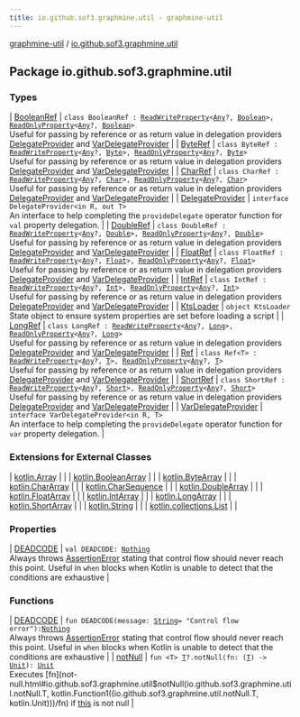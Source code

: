 ```yaml
---
title: io.github.sof3.graphmine.util - graphmine-util
---
```


[graphmine-util](../index.html) / [io.github.sof3.graphmine.util](./index.html)

## Package io.github.sof3.graphmine.util

### Types

| [BooleanRef](-boolean-ref/index.html) | `class BooleanRef : `[`ReadWriteProperty`](https://kotlinlang.org/api/latest/jvm/stdlib/kotlin.properties/-read-write-property/index.html)`<`[`Any`](https://kotlinlang.org/api/latest/jvm/stdlib/kotlin/-any/index.html)`?, `[`Boolean`](https://kotlinlang.org/api/latest/jvm/stdlib/kotlin/-boolean/index.html)`>, `[`ReadOnlyProperty`](https://kotlinlang.org/api/latest/jvm/stdlib/kotlin.properties/-read-only-property/index.html)`<`[`Any`](https://kotlinlang.org/api/latest/jvm/stdlib/kotlin/-any/index.html)`?, `[`Boolean`](https://kotlinlang.org/api/latest/jvm/stdlib/kotlin/-boolean/index.html)`>`<br>Useful for passing by reference or as return value in delegation providers [DelegateProvider](-delegate-provider/index.html) and [VarDelegateProvider](-var-delegate-provider/index.html) |
| [ByteRef](-byte-ref/index.html) | `class ByteRef : `[`ReadWriteProperty`](https://kotlinlang.org/api/latest/jvm/stdlib/kotlin.properties/-read-write-property/index.html)`<`[`Any`](https://kotlinlang.org/api/latest/jvm/stdlib/kotlin/-any/index.html)`?, `[`Byte`](https://kotlinlang.org/api/latest/jvm/stdlib/kotlin/-byte/index.html)`>, `[`ReadOnlyProperty`](https://kotlinlang.org/api/latest/jvm/stdlib/kotlin.properties/-read-only-property/index.html)`<`[`Any`](https://kotlinlang.org/api/latest/jvm/stdlib/kotlin/-any/index.html)`?, `[`Byte`](https://kotlinlang.org/api/latest/jvm/stdlib/kotlin/-byte/index.html)`>`<br>Useful for passing by reference or as return value in delegation providers [DelegateProvider](-delegate-provider/index.html) and [VarDelegateProvider](-var-delegate-provider/index.html) |
| [CharRef](-char-ref/index.html) | `class CharRef : `[`ReadWriteProperty`](https://kotlinlang.org/api/latest/jvm/stdlib/kotlin.properties/-read-write-property/index.html)`<`[`Any`](https://kotlinlang.org/api/latest/jvm/stdlib/kotlin/-any/index.html)`?, `[`Char`](https://kotlinlang.org/api/latest/jvm/stdlib/kotlin/-char/index.html)`>, `[`ReadOnlyProperty`](https://kotlinlang.org/api/latest/jvm/stdlib/kotlin.properties/-read-only-property/index.html)`<`[`Any`](https://kotlinlang.org/api/latest/jvm/stdlib/kotlin/-any/index.html)`?, `[`Char`](https://kotlinlang.org/api/latest/jvm/stdlib/kotlin/-char/index.html)`>`<br>Useful for passing by reference or as return value in delegation providers [DelegateProvider](-delegate-provider/index.html) and [VarDelegateProvider](-var-delegate-provider/index.html) |
| [DelegateProvider](-delegate-provider/index.html) | `interface DelegateProvider<in R, out T>`<br>An interface to help completing the `provideDelegate` operator function for `val` property delegation. |
| [DoubleRef](-double-ref/index.html) | `class DoubleRef : `[`ReadWriteProperty`](https://kotlinlang.org/api/latest/jvm/stdlib/kotlin.properties/-read-write-property/index.html)`<`[`Any`](https://kotlinlang.org/api/latest/jvm/stdlib/kotlin/-any/index.html)`?, `[`Double`](https://kotlinlang.org/api/latest/jvm/stdlib/kotlin/-double/index.html)`>, `[`ReadOnlyProperty`](https://kotlinlang.org/api/latest/jvm/stdlib/kotlin.properties/-read-only-property/index.html)`<`[`Any`](https://kotlinlang.org/api/latest/jvm/stdlib/kotlin/-any/index.html)`?, `[`Double`](https://kotlinlang.org/api/latest/jvm/stdlib/kotlin/-double/index.html)`>`<br>Useful for passing by reference or as return value in delegation providers [DelegateProvider](-delegate-provider/index.html) and [VarDelegateProvider](-var-delegate-provider/index.html) |
| [FloatRef](-float-ref/index.html) | `class FloatRef : `[`ReadWriteProperty`](https://kotlinlang.org/api/latest/jvm/stdlib/kotlin.properties/-read-write-property/index.html)`<`[`Any`](https://kotlinlang.org/api/latest/jvm/stdlib/kotlin/-any/index.html)`?, `[`Float`](https://kotlinlang.org/api/latest/jvm/stdlib/kotlin/-float/index.html)`>, `[`ReadOnlyProperty`](https://kotlinlang.org/api/latest/jvm/stdlib/kotlin.properties/-read-only-property/index.html)`<`[`Any`](https://kotlinlang.org/api/latest/jvm/stdlib/kotlin/-any/index.html)`?, `[`Float`](https://kotlinlang.org/api/latest/jvm/stdlib/kotlin/-float/index.html)`>`<br>Useful for passing by reference or as return value in delegation providers [DelegateProvider](-delegate-provider/index.html) and [VarDelegateProvider](-var-delegate-provider/index.html) |
| [IntRef](-int-ref/index.html) | `class IntRef : `[`ReadWriteProperty`](https://kotlinlang.org/api/latest/jvm/stdlib/kotlin.properties/-read-write-property/index.html)`<`[`Any`](https://kotlinlang.org/api/latest/jvm/stdlib/kotlin/-any/index.html)`?, `[`Int`](https://kotlinlang.org/api/latest/jvm/stdlib/kotlin/-int/index.html)`>, `[`ReadOnlyProperty`](https://kotlinlang.org/api/latest/jvm/stdlib/kotlin.properties/-read-only-property/index.html)`<`[`Any`](https://kotlinlang.org/api/latest/jvm/stdlib/kotlin/-any/index.html)`?, `[`Int`](https://kotlinlang.org/api/latest/jvm/stdlib/kotlin/-int/index.html)`>`<br>Useful for passing by reference or as return value in delegation providers [DelegateProvider](-delegate-provider/index.html) and [VarDelegateProvider](-var-delegate-provider/index.html) |
| [KtsLoader](-kts-loader/index.html) | `object KtsLoader`<br>State object to ensure system properties are set before loading a script |
| [LongRef](-long-ref/index.html) | `class LongRef : `[`ReadWriteProperty`](https://kotlinlang.org/api/latest/jvm/stdlib/kotlin.properties/-read-write-property/index.html)`<`[`Any`](https://kotlinlang.org/api/latest/jvm/stdlib/kotlin/-any/index.html)`?, `[`Long`](https://kotlinlang.org/api/latest/jvm/stdlib/kotlin/-long/index.html)`>, `[`ReadOnlyProperty`](https://kotlinlang.org/api/latest/jvm/stdlib/kotlin.properties/-read-only-property/index.html)`<`[`Any`](https://kotlinlang.org/api/latest/jvm/stdlib/kotlin/-any/index.html)`?, `[`Long`](https://kotlinlang.org/api/latest/jvm/stdlib/kotlin/-long/index.html)`>`<br>Useful for passing by reference or as return value in delegation providers [DelegateProvider](-delegate-provider/index.html) and [VarDelegateProvider](-var-delegate-provider/index.html) |
| [Ref](-ref/index.html) | `class Ref<T> : `[`ReadWriteProperty`](https://kotlinlang.org/api/latest/jvm/stdlib/kotlin.properties/-read-write-property/index.html)`<`[`Any`](https://kotlinlang.org/api/latest/jvm/stdlib/kotlin/-any/index.html)`?, `[`T`](-ref/index.html#T)`>, `[`ReadOnlyProperty`](https://kotlinlang.org/api/latest/jvm/stdlib/kotlin.properties/-read-only-property/index.html)`<`[`Any`](https://kotlinlang.org/api/latest/jvm/stdlib/kotlin/-any/index.html)`?, `[`T`](-ref/index.html#T)`>`<br>Useful for passing by reference or as return value in delegation providers [DelegateProvider](-delegate-provider/index.html) and [VarDelegateProvider](-var-delegate-provider/index.html) |
| [ShortRef](-short-ref/index.html) | `class ShortRef : `[`ReadWriteProperty`](https://kotlinlang.org/api/latest/jvm/stdlib/kotlin.properties/-read-write-property/index.html)`<`[`Any`](https://kotlinlang.org/api/latest/jvm/stdlib/kotlin/-any/index.html)`?, `[`Short`](https://kotlinlang.org/api/latest/jvm/stdlib/kotlin/-short/index.html)`>, `[`ReadOnlyProperty`](https://kotlinlang.org/api/latest/jvm/stdlib/kotlin.properties/-read-only-property/index.html)`<`[`Any`](https://kotlinlang.org/api/latest/jvm/stdlib/kotlin/-any/index.html)`?, `[`Short`](https://kotlinlang.org/api/latest/jvm/stdlib/kotlin/-short/index.html)`>`<br>Useful for passing by reference or as return value in delegation providers [DelegateProvider](-delegate-provider/index.html) and [VarDelegateProvider](-var-delegate-provider/index.html) |
| [VarDelegateProvider](-var-delegate-provider/index.html) | `interface VarDelegateProvider<in R, T>`<br>An interface to help completing the `provideDelegate` operator function for `var` property delegation. |

### Extensions for External Classes

| [kotlin.Array](kotlin.-array/index.html) |  |
| [kotlin.BooleanArray](kotlin.-boolean-array/index.html) |  |
| [kotlin.ByteArray](kotlin.-byte-array/index.html) |  |
| [kotlin.CharArray](kotlin.-char-array/index.html) |  |
| [kotlin.CharSequence](kotlin.-char-sequence/index.html) |  |
| [kotlin.DoubleArray](kotlin.-double-array/index.html) |  |
| [kotlin.FloatArray](kotlin.-float-array/index.html) |  |
| [kotlin.IntArray](kotlin.-int-array/index.html) |  |
| [kotlin.LongArray](kotlin.-long-array/index.html) |  |
| [kotlin.ShortArray](kotlin.-short-array/index.html) |  |
| [kotlin.String](kotlin.-string/index.html) |  |
| [kotlin.collections.List](kotlin.collections.-list/index.html) |  |

### Properties

| [DEADCODE](-d-e-a-d-c-o-d-e.html) | `val DEADCODE: `[`Nothing`](https://kotlinlang.org/api/latest/jvm/stdlib/kotlin/-nothing/index.html)<br>Always throws [AssertionError](https://kotlinlang.org/api/latest/jvm/stdlib/kotlin/-assertion-error/index.html) stating that control flow should never reach this point. Useful in `when` blocks when Kotlin is unable to detect that the conditions are exhaustive |

### Functions

| [DEADCODE](-d-e-a-d-c-o-d-e.html) | `fun DEADCODE(message: `[`String`](https://kotlinlang.org/api/latest/jvm/stdlib/kotlin/-string/index.html)` = "Control flow error"): `[`Nothing`](https://kotlinlang.org/api/latest/jvm/stdlib/kotlin/-nothing/index.html)<br>Always throws [AssertionError](https://kotlinlang.org/api/latest/jvm/stdlib/kotlin/-assertion-error/index.html) stating that control flow should never reach this point. Useful in `when` blocks when Kotlin is unable to detect that the conditions are exhaustive |
| [notNull](not-null.html) | `fun <T> `[`T`](not-null.html#T)`?.notNull(fn: (`[`T`](not-null.html#T)`) -> `[`Unit`](https://kotlinlang.org/api/latest/jvm/stdlib/kotlin/-unit/index.html)`): `[`Unit`](https://kotlinlang.org/api/latest/jvm/stdlib/kotlin/-unit/index.html)<br>Executes [fn](not-null.html#io.github.sof3.graphmine.util$notNull(io.github.sof3.graphmine.util.notNull.T, kotlin.Function1((io.github.sof3.graphmine.util.notNull.T, kotlin.Unit)))/fn) if [this](not-null/-this-.html) is not null |

